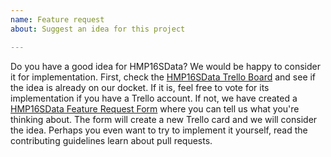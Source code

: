 ```yaml
---
name: Feature request
about: Suggest an idea for this project

---
```


Do you have a good idea for HMP16SData? We would be happy to consider it for implementation. First, check the [HMP16SData Trello Board](https://trello.com/b/bS1FPmdT/hmp16sdata) and see if the idea is already on our docket. If it is, feel free to vote for its implementation if you have a Trello account. If not, we have created a [HMP16SData Feature Request Form](https://goo.gl/forms/f4RQSV7qL4zy7f5g1) where you can tell us what you're thinking about. The form will create a new Trello card and we will consider the idea. Perhaps you even want to try to implement it yourself, read the contributing guidelines learn about pull requests.
